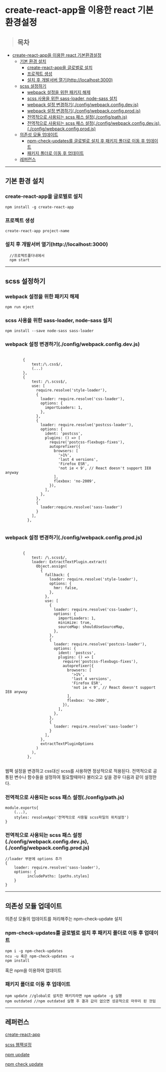 # create-react-app을 이용한 react 기본환경설정
>## 목차
<!-- TOC -->

- [create-react-app을 이용한 react 기본환경설정](#create-react-app을-이용한-react-기본환경설정)
    - [기본 환경 설치](#기본-환경-설치)
        - [create-react-app을 글로벌로 설치](#create-react-app을-글로벌로-설치)
        - [프로젝트 생성](#프로젝트-생성)
        - [설치 후 개발서버 열기(http://localhost:3000)](#설치-후-개발서버-열기httplocalhost3000)
    - [scss 설정하기](#scss-설정하기)
        - [webpack 설정을 위한 패키지 해제](#webpack-설정을-위한-패키지-해제)
        - [scss 사용을 위한 sass-loader, node-sass 설치](#scss-사용을-위한-sass-loader-node-sass-설치)
        - [webpack 설정 변경하기(./config/webpack.config.dev.js)](#webpack-설정-변경하기configwebpackconfigdevjs)
        - [webpack 설정 변경하기(./config/webpack.config.prod.js)](#webpack-설정-변경하기configwebpackconfigprodjs)
        - [전역적으로 사용되는 scss 패스 설정(./config/path.js)](#전역적으로-사용되는-scss-패스-설정configpathjs)
        - [전역적으로 사용되는 scss 패스 설정(./config/webpack.config.dev.js),(./config/webpack.config.prod.js)](#전역적으로-사용되는-scss-패스-설정configwebpackconfigdevjsconfigwebpackconfigprodjs)
    - [의존성 모듈 업데이트](#의존성-모듈-업데이트)
        - [npm-check-updates를 글로벌로 설치 후 패키지 폴더로 이동 후 업데이트](#npm-check-updates를-글로벌로-설치-후-패키지-폴더로-이동-후-업데이트)
        - [패키지 폴더로 이동 후 업데이트](#패키지-폴더로-이동-후-업데이트)
    - [레퍼런스](#레퍼런스)

<!-- /TOC -->

----
## 기본 환경 설치

### create-react-app을 글로벌로 설치

    npm install -g create-react-app


### 프로젝트 생성
    create-react-app project-name

### 설치 후 개발서버 열기(http://localhost:3000)
      //프로젝트폴더내에서 
      npm start

---
## scss 설정하기

### webpack 설정을 위한 패키지 해제
    npm run eject
### scss 사용을 위한 sass-loader, node-sass 설치
    npm install --save node-sass sass-loader

### webpack 설정 변경하기(./config/webpack.config.dev.js)
<pre>
    <code>
        {
            test:/\.css$/,
            (...)
        },
        {
            test: /\.scss$/,
            use: [
              require.resolve('style-loader'),
              {
                loader: require.resolve('css-loader'),
                options: {
                  importLoaders: 1,
                },
              },
              {
                loader: require.resolve('postcss-loader'),
                options: {
                  ident: 'postcss',
                  plugins: () => [
                    require('postcss-flexbugs-fixes'),
                    autoprefixer({
                      browsers: [
                        '>1%',
                        'last 4 versions',
                        'Firefox ESR',
                        'not ie < 9', // React doesn't support IE8 anyway
                      ],
                      flexbox: 'no-2009',
                    }),
                  ],
                },
              },
              {
                loader:require.resolve('sass-loader')
              }
            ],
          },
    </code>
</pre>

### webpack 설정 변경하기(./config/webpack.config.prod.js)

<pre>
    <code>
        {
            test: /\.scss$/,
            loader: ExtractTextPlugin.extract(
              Object.assign(
                {
                  fallback: {
                    loader: require.resolve('style-loader'),
                    options: {
                      hmr: false,
                    },
                  },
                  use: [
                    {
                      loader: require.resolve('css-loader'),
                      options: {
                        importLoaders: 1,
                        minimize: true,
                        sourceMap: shouldUseSourceMap,
                      },
                    },
                    {
                      loader: require.resolve('postcss-loader'),
                      options: {
                        ident: 'postcss',
                        plugins: () => [
                          require('postcss-flexbugs-fixes'),
                          autoprefixer({
                            browsers: [
                              '>1%',
                              'last 4 versions',
                              'Firefox ESR',
                              'not ie < 9', // React doesn't support IE8 anyway
                            ],
                            flexbox: 'no-2009',
                          }),
                        ],
                      },
                    },
                    {
                      loader: require.resolve('sass-loader')
                    }
                  ],
                },
                extractTextPluginOptions
              )
            ),
          },
    </code>
</pre>

<p>
웹팩 설정을 변경하고 css대신 scss를 사용하면 정상적으로 적용된다. 전역적으로 공통된 변수나 함수들을 설정하여 필요할때마다 불러오고 싶을 경우 다음과 같이 설정한다.
</p>

### 전역적으로 사용되는 scss 패스 설정(./config/path.js)
    module.exports{
        (...),
        styles: resolveApp('전역적으로 사용될 scss파일의 위치설정')
    }

### 전역적으로 사용되는 scss 패스 설정(./config/webpack.config.dev.js),(./config/webpack.config.prod.js)
    //loader 부분에 options 추가
    {
        loader: require.resolve('sass-loader'),
        options: {
              includePaths: [paths.styles]
        }
    }
---
## 의존성 모듈 업데이트
<p>의존성 모듈의 업데이트를 처리해주는 npm-check-update 설치</p>

### npm-check-updates를 글로벌로 설치 후 패키지 폴더로 이동 후 업데이트
    npm i -g npm-check-updates
    ncu -u 혹은 npm-check-updates -u
    npm install

<p>혹은 npm을 이용하여 업데이트</p>

### 패키지 폴더로 이동 후 업데이트
    npm update //global로 설치한 패키지라면 npm update -g 실행
    npm outdated //npm outdated 실행 후 결과 값이 없으면 성공적으로 마무리 된 것임

---
## 레퍼런스

[create-react-app](https://github.com/facebookincubator/create-react-app)

[scss 웹팩설정](https://velopert.com/3447)

[npm update](https://docs.npmjs.com/getting-started/updating-local-packages)

[npm check update](https://www.npmjs.com/package/npm-check-updates)